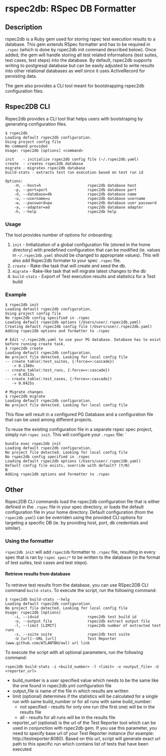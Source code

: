 rspec2db: RSpec DB Formatter
============================


## Description
rspec2db is a Ruby gem used for storing rspec test execution results to a database. This gem extends RSpec formatter and has to be required in `.rspec` (which is done by rspec2db init command described below). Once added, the gem will handle storing all test related informations (test suites, test cases, test steps) into the database. By default, rspec2db supports writing to postgresql database but can be easily adjusted to write results into other relational databases as well since it uses ActiveRecord for persisting data.

The gem also provides a CLI tool meant for bootstrapping rspec2db configuration files.


## Rspec2DB CLI

Rspec2db provides a CLI tool that helps users with bootstraping by generating configuration files. 

```
$ rspec2db
Loading default rspec2db configuration.
Using project config file
No command provided
Usage: rspec2db [options] <command>

init    - initialize rspec2db config file (~/.rspec2db.yaml)
create  - creates rspec2db database
migrate - migrates rspec2db database
build-stats - extracts test run execution based on test run id

Options:
    -H, --host=h                     rspec2db database host
    -p, --port=port                  rspec2db database port
    -d, --database=db                rspec2db database name
    -u, --username=u                 rspec2db database username
    -w, --password=pw                rspec2db database user password
    -a, --adapter=ad                 rspec2db database adapter
    -h, --help                       rspec2db help
```
### Usage
The tool provides number of options for onboarding:
1. `init` - Initialization of a global configuration file (stored in the home directory) with predefined configuration that can be modified (ie. values in `~/.rspec2db.yaml` should be changed to appropriate values). This will also add Rspec2db formater to your spec `.rspec` file.
2. `create` - Rake-like task that will create and seed the db.
3. `migrate` - Rake-like task that will migrate latest changes to the db
3. `build-stats` - Export of Test execution results and statistics for a Test build

### Example

```
$ rspec2db init
Loading default rspec2db configuration.
Using project config file
No rspec2db config specified in .rspec
Loading default rspec2db options (/Users/user/.rspec2db.yaml)
Creating default rspec2db config file (/Users/user/.rspec2db.yaml)
Adding rspec2db options and formatter to .rspec
```

```
# Edit ~/.rspec2db.yaml to use your PG database. Database has to exist before running create task.
$ rspec2db create
Loading default rspec2db configuration.
No project file detected. Looking for local config file
-- create_table(:test_suites, {:force=>:cascade})
   -> 0.1380s
-- create_table(:test_runs, {:force=>:cascade})
   -> 0.0513s
-- create_table(:test_cases, {:force=>:cascade})
   -> 0.0425s
```

```
# Migrate changes
$ rspec2db migrate
Loading default rspec2db configuration.
No project file detected. Looking for local config file
```
This flow will result in a configured PG Database and a configuration file that can be used among different projects.

To reuse the existing configuration file in a separate rspec spec project, simply run `rspec init`. This will configure your `.rspec` file:
`
```$ rspec2db init
bundle exec rspec2db init
Loading default rspec2db configuration.
No project file detected. Looking for local config file
No rspec2db config specified in .rspec
Loading default rspec2db options (/Users/user/.rspec2db.yaml)
Default config file exists, override with default? (Y/N)
N
Adding rspec2db options and formatter to .rspec
```

## Other
Rspec2DB CLI commands load the rspec2db configuration file that is either defined in the `.rspec` file in your spec directory, or loads the default configuration file in your home directory.
Default configuration (from the `rspec2db.yaml`) can be overriden using the provided CLI options for targeting a specific DB (ie. by providing host, port, db credentials and similar).

### Using the formatter
`rspec2db init` will add `rspec2db` formatter to `.rspec` file, resulting in every spec that is ran by `rspec spec/*` to be written to the database (in the format of test suites, test cases and test steps). 

#### Retrieve results from database

To retrieve test results from the database, you can use RSpec2DB CLI command `build-stats`.
To execute the script, run the following command:
```
$ rspec2db build-stats --help
Loading default rspec2db configuration.
No project file detected. Looking for local config file
Usage: rspec2db [options]
    -i, --id=id                      rspec2db test build id
    -o, --output file                rspec2db extract output file
    -l, --limit [LIMIT]              rspec2db number of extracted test runs
    -s, --suite suite                rspec2db test suite
    -U [url]--URL [url]              Test Reporter (www.github.com/ATLANTBH/owl) url link

```


To execute the script with all optional parameters, run the following command:

```
rspec2db build-stats -i <build_number> -l <limit> -o <output_file> -U <reporter_url>
```

- build_number is a user specified value which needs to be the same like the one found in rspec2db.yml configuration file
- output_file is name of the file in which results are written
- limit (optional) determines if the statistics will be calculated for a single run with same build_number or for all runs with same build_number: 
    - not specified - results for only one run (the first one) will be in the results file
    - all - results for all runs will be in the results file
- reporter_url (optional) is the url of the Test Reporter tool which can be used in conjunction with rspec2db gem. If you use this parameter, you need to specify base url of your Test Reporter instance (for example: http://testreporter:8080). Based on this url, script will generate exact url path to this specific run which contains list of tests that have been executed


